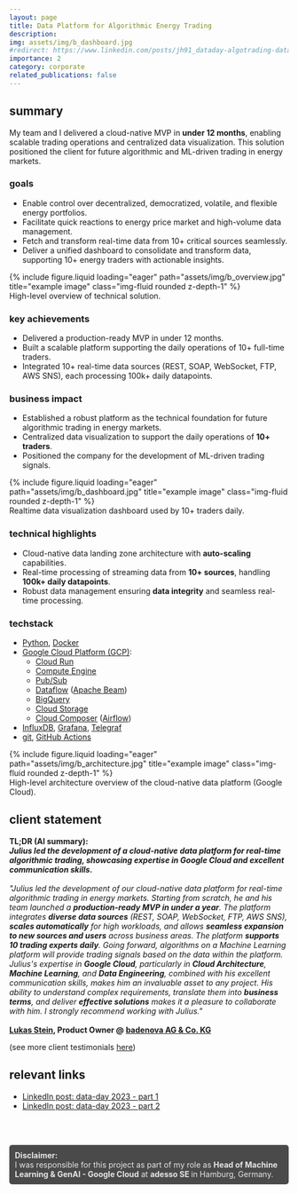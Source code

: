 ```yaml
---
layout: page
title: Data Platform for Algorithmic Energy Trading
description: 
img: assets/img/b_dashboard.jpg
#redirect: https://www.linkedin.com/posts/jh91_dataday-algotrading-datadriven-activity-7064314524585078784-t6of
importance: 2
category: corporate
related_publications: false
---
```

## summary

My team and I delivered a cloud-native MVP in **under 12 months**, enabling scalable trading operations and centralized data visualization. This solution positioned the client for future algorithmic and ML-driven trading in energy markets.

### goals

- Enable control over decentralized, democratized, volatile, and flexible energy portfolios.
- Facilitate quick reactions to energy price market and high-volume data management.
- Fetch and transform real-time data from 10+ critical sources seamlessly.
- Deliver a unified dashboard to consolidate and transform data, supporting 10+ energy traders with actionable insights.

<div class="row">
    <div class="col-sm mt-3 mt-md-0">
        {% include figure.liquid loading="eager" path="assets/img/b_overview.jpg" title="example image" class="img-fluid rounded z-depth-1" %}
    </div>
</div>
<div class="caption">
    High-level overview of technical solution.
</div>

### key achievements

- Delivered a production-ready MVP in under 12 months.
- Built a scalable platform supporting the daily operations of 10+ full-time traders.
- Integrated 10+ real-time data sources (REST, SOAP, WebSocket, FTP, AWS SNS), each processing 100k+ daily datapoints.

### business impact

- Established a robust platform as the technical foundation for future algorithmic trading in energy markets.  
- Centralized data visualization to support the daily operations of **10+ traders**.  
- Positioned the company for the development of ML-driven trading signals.  

<div class="row">
    <div class="col-sm mt-3 mt-md-0">
        {% include figure.liquid loading="eager" path="assets/img/b_dashboard.jpg" title="example image" class="img-fluid rounded z-depth-1" %}
    </div>
</div>
<div class="caption">
    Realtime data visualization dashboard used by 10+ traders daily.
</div>

### technical highlights

- Cloud-native data landing zone architecture with **auto-scaling** capabilities.  
- Real-time processing of streaming data from **10+ sources**, handling **100k+ daily datapoints**.  
- Robust data management ensuring **data integrity** and seamless real-time processing.  


### techstack

- [Python](https://www.python.org/), [Docker](https://www.docker.com/)
- [Google Cloud Platform (GCP)](https://cloud.google.com/): 
    - [Cloud Run](https://cloud.google.com/run)
    - [Compute Engine](https://cloud.google.com/products/compute)
    - [Pub/Sub](https://cloud.google.com/pubsub)
    - [Dataflow](https://cloud.google.com/products/dataflow) ([Apache Beam](https://beam.apache.org/))
    - [BigQuery](https://cloud.google.com/bigquery)
    - [Cloud Storage](https://cloud.google.com/storage)
    - [Cloud Composer](https://cloud.google.com/composer) ([Airflow](https://airflow.apache.org/))
- [InfluxDB](https://www.influxdata.com/products/influxdb-cloud/gcp/), [Grafana](https://grafana.com/), [Telegraf](https://www.influxdata.com/time-series-platform/telegraf/)
- [git](https://git-scm.com/), [GitHub Actions](https://github.com/features/actions)

<div class="row">
    <div class="col-sm mt-3 mt-md-0">
        {% include figure.liquid loading="eager" path="assets/img/b_architecture.jpg" title="example image" class="img-fluid rounded z-depth-1" %}
    </div>
</div>
<div class="caption">
    High-level architecture overview of the cloud-native data platform (Google Cloud).
</div>

## client statement

**TL;DR (AI summary): <br>_Julius led the development of a cloud-native data platform for real-time algorithmic trading, showcasing expertise in Google Cloud and excellent communication skills._**<br><br>
_"Julius led the development of our cloud-native data platform for real-time algorithmic trading in energy markets. Starting from scratch, he and his team launched a **production-ready MVP in under a year**. The platform integrates **diverse data sources** (REST, SOAP, WebSocket, FTP, AWS SNS), **scales automatically** for high workloads, and allows **seamless expansion to new sources and users** across business areas.
The platform **supports 10 trading experts daily**. Going forward, algorithms on a Machine Learning platform will provide trading signals based on the data within the platform.
Julius's expertise in **Google Cloud**, particularly in **Cloud Architecture**, **Machine Learning**, and **Data Engineering**, combined with his excellent communication skills, makes him an invaluable asset to any project. His ability to understand complex requirements, translate them into **business terms**, and deliver **effective solutions** makes it a pleasure to collaborate with him.
I strongly recommend working with Julius."_ <br><br>**[Lukas Stein](https://www.linkedin.com/in/lukas-stein/), Product Owner @ [badenova AG & Co. KG](https://www.badenova.de/)**

(see more client testimonials [here](/testimonials))

## relevant links

- [LinkedIn post: data-day 2023 - part 1](https://www.linkedin.com/posts/jh91_dataday-algotrading-datadriven-activity-7064314524585078784-t6of)
- [LinkedIn post: data-day 2023 - part 2](https://www.linkedin.com/posts/lukas-stein_linkedin-activity-7053722653597011968-eYdJ?utm_source=share&utm_medium=member_desktop)

<br><br>
<div style="background-color: #4a4a4a; color: #e6e6e6; padding: 10px; border-radius: 5px;">
  <b>Disclaimer:</b><br>
  I was responsible for this project as part of my role as <b>Head of Machine Learning & GenAI - Google Cloud</b> at
  <a href="https://www.adesso.de/en/" style="color: #e6e6e6; text-decoration: none; font-weight: bold;">
    adesso SE
  </a>
  in Hamburg, Germany.
</div>

